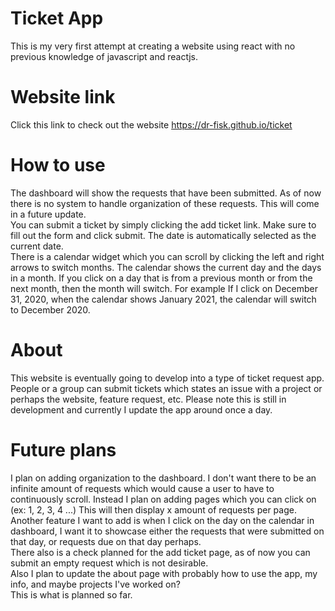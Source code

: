 # Ticket App
This is my very first attempt at creating a website using react with no previous knowledge of javascript and reactjs.

# Website link
Click this link to check out the website https://dr-fisk.github.io/ticket

# How to use 
The dashboard will show the requests that have been submitted. As of now there is no system to handle organization of these requests.
This will come in a future update.<br />
You can submit a ticket by simply clicking the add ticket link. Make sure to fill out the form and click submit. The date is automatically
selected as the current date.<br />
There is a calendar widget which you can scroll by clicking the left and right arrows to switch months. The calendar shows the current day
and the days in a month. If you click on a day that is from a previous month or from the next month, then the month will switch. For example
If I click on December 31, 2020, when the calendar shows January 2021, the calendar will switch to December 2020.

# About
This website is eventually going to develop into a type of ticket request app. People or a group can submit tickets
which states an issue with a project or perhaps the website, feature request, etc. Please note this is still in development
and currently I update the app around once a day.

# Future plans
I plan on adding organization to the dashboard. I don't want there to be an infinite amount of requests which would cause a user to have
to continuously scroll. Instead I plan on adding pages which you can click on (ex: 1, 2, 3, 4 ...) This will then display x amount of requests
per page.<br />
Another feature I want to add is when I click on the day on the calendar in dashboard, I want it to showcase either the requests that were submitted
on that day, or requests due on that day perhaps.<br />
There also is a check planned for the add ticket page, as of now you can submit an empty request which is not desirable.<br />
Also I plan to update the about page with probably how to use the app, my info, and maybe projects I've worked on?<br />
This is what is planned so far.
